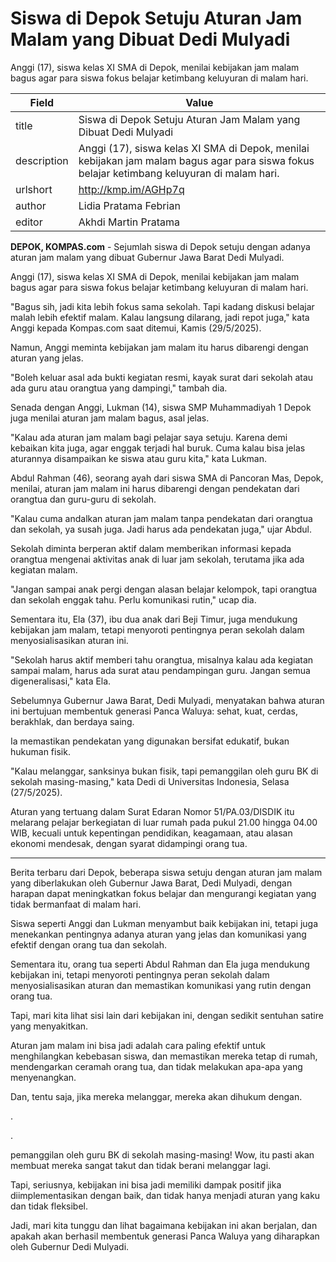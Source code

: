 # Siswa di Depok Setuju Aturan Jam Malam yang Dibuat Dedi Mulyadi

Anggi (17), siswa kelas XI SMA di Depok, menilai kebijakan jam malam bagus agar para siswa fokus belajar ketimbang keluyuran di malam hari.

| Field       | Value                                                       |
|-------------|-------------------------------------------------------------|
| title       | Siswa di Depok Setuju Aturan Jam Malam yang Dibuat Dedi Mulyadi |
| description | Anggi (17), siswa kelas XI SMA di Depok, menilai kebijakan jam malam bagus agar para siswa fokus belajar ketimbang keluyuran di malam hari. |
| urlshort    | http://kmp.im/AGHp7q |
| author      | Lidia Pratama Febrian |
| editor      | Akhdi Martin Pratama |

**DEPOK, KOMPAS.com** - Sejumlah siswa di Depok setuju dengan adanya aturan jam malam yang dibuat Gubernur Jawa Barat Dedi Mulyadi.

Anggi (17), siswa kelas XI SMA di Depok, menilai kebijakan jam malam bagus agar para siswa fokus belajar ketimbang keluyuran di malam hari.

"Bagus sih, jadi kita lebih fokus sama sekolah. Tapi kadang diskusi belajar malah lebih efektif malam. Kalau langsung dilarang, jadi repot juga," kata Anggi kepada Kompas.com saat ditemui, Kamis (29/5/2025).

Namun, Anggi meminta kebijakan jam malam itu harus dibarengi dengan aturan yang jelas.

"Boleh keluar asal ada bukti kegiatan resmi, kayak surat dari sekolah atau ada guru atau orangtua yang dampingi," tambah dia.

Senada dengan Anggi, Lukman (14), siswa SMP Muhammadiyah 1 Depok juga menilai aturan jam malam bagus, asal jelas.

"Kalau ada aturan jam malam bagi pelajar saya setuju. Karena demi kebaikan kita juga, agar enggak terjadi hal buruk. Cuma kalau bisa jelas aturannya disampaikan ke siswa atau guru kita," kata Lukman.

Abdul Rahman (46), seorang ayah dari siswa SMA di Pancoran Mas, Depok, menilai, aturan jam malam ini harus dibarengi dengan pendekatan dari orangtua dan guru-guru di sekolah.

"Kalau cuma andalkan aturan jam malam tanpa pendekatan dari orangtua dan sekolah, ya susah juga. Jadi harus ada pendekatan juga," ujar Abdul. 

Sekolah diminta berperan aktif dalam memberikan informasi kepada orangtua mengenai aktivitas anak di luar jam sekolah, terutama jika ada kegiatan malam.

"Jangan sampai anak pergi dengan alasan belajar kelompok, tapi orangtua dan sekolah enggak tahu. Perlu komunikasi rutin," ucap dia.

Sementara itu, Ela (37), ibu dua anak dari Beji Timur, juga mendukung kebijakan jam malam, tetapi menyoroti pentingnya peran sekolah dalam menyosialisasikan aturan ini.

"Sekolah harus aktif memberi tahu orangtua, misalnya kalau ada kegiatan sampai malam, harus ada surat atau pendampingan guru. Jangan semua digeneralisasi," kata Ela.

Sebelumnya Gubernur Jawa Barat, Dedi Mulyadi, menyatakan bahwa aturan ini bertujuan membentuk generasi Panca Waluya: sehat, kuat, cerdas, berakhlak, dan berdaya saing.

Ia memastikan pendekatan yang digunakan bersifat edukatif, bukan hukuman fisik.

"Kalau melanggar, sanksinya bukan fisik, tapi pemanggilan oleh guru BK di sekolah masing-masing," kata Dedi di Universitas Indonesia, Selasa (27/5/2025).

Aturan yang tertuang dalam Surat Edaran Nomor 51/PA.03/DISDIK itu melarang pelajar berkegiatan di luar rumah pada pukul 21.00 hingga 04.00 WIB, kecuali untuk kepentingan pendidikan, keagamaan, atau alasan ekonomi mendesak, dengan syarat didampingi orang tua.

---
Berita terbaru dari Depok, beberapa siswa setuju dengan aturan jam malam yang diberlakukan oleh Gubernur Jawa Barat, Dedi Mulyadi, dengan harapan dapat meningkatkan fokus belajar dan mengurangi kegiatan yang tidak bermanfaat di malam hari.

 Siswa seperti Anggi dan Lukman menyambut baik kebijakan ini, tetapi juga menekankan pentingnya adanya aturan yang jelas dan komunikasi yang efektif dengan orang tua dan sekolah.

 Sementara itu, orang tua seperti Abdul Rahman dan Ela juga mendukung kebijakan ini, tetapi menyoroti pentingnya peran sekolah dalam menyosialisasikan aturan dan memastikan komunikasi yang rutin dengan orang tua.



Tapi, mari kita lihat sisi lain dari kebijakan ini, dengan sedikit sentuhan satire yang menyakitkan.

 Aturan jam malam ini bisa jadi adalah cara paling efektif untuk menghilangkan kebebasan siswa, dan memastikan mereka tetap di rumah, mendengarkan ceramah orang tua, dan tidak melakukan apa-apa yang menyenangkan.

 Dan, tentu saja, jika mereka melanggar, mereka akan dihukum dengan.

.

.

 pemanggilan oleh guru BK di sekolah masing-masing! Wow, itu pasti akan membuat mereka sangat takut dan tidak berani melanggar lagi.

 Tapi, seriusnya, kebijakan ini bisa jadi memiliki dampak positif jika diimplementasikan dengan baik, dan tidak hanya menjadi aturan yang kaku dan tidak fleksibel.

 Jadi, mari kita tunggu dan lihat bagaimana kebijakan ini akan berjalan, dan apakah akan berhasil membentuk generasi Panca Waluya yang diharapkan oleh Gubernur Dedi Mulyadi.
